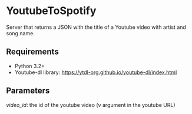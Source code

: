 # YoutubeToSpotify

Server that returns a JSON with the title of a Youtube video with artist and song name.

## Requirements
- Python 3.2+
- Youtube-dl library: https://ytdl-org.github.io/youtube-dl/index.html

## Parameters
*video_id*: the id of the youtube video (v argument in the youtube URL)
